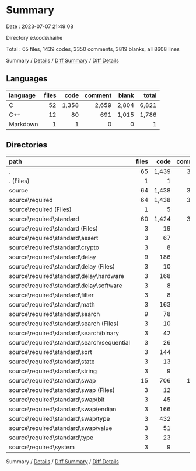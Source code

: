 # Summary

Date : 2023-07-07 21:49:08

Directory e:\\code\\haihe

Total : 65 files,  1439 codes, 3350 comments, 3819 blanks, all 8608 lines

Summary / [Details](details.md) / [Diff Summary](diff.md) / [Diff Details](diff-details.md)

## Languages
| language | files | code | comment | blank | total |
| :--- | ---: | ---: | ---: | ---: | ---: |
| C | 52 | 1,358 | 2,659 | 2,804 | 6,821 |
| C++ | 12 | 80 | 691 | 1,015 | 1,786 |
| Markdown | 1 | 1 | 0 | 0 | 1 |

## Directories
| path | files | code | comment | blank | total |
| :--- | ---: | ---: | ---: | ---: | ---: |
| . | 65 | 1,439 | 3,350 | 3,819 | 8,608 |
| . (Files) | 1 | 1 | 0 | 0 | 1 |
| source | 64 | 1,438 | 3,350 | 3,819 | 8,607 |
| source\\required | 64 | 1,438 | 3,350 | 3,819 | 8,607 |
| source\\required (Files) | 1 | 5 | 24 | 3 | 32 |
| source\\required\\standard | 60 | 1,424 | 3,212 | 3,650 | 8,286 |
| source\\required\\standard (Files) | 3 | 19 | 114 | 166 | 299 |
| source\\required\\standard\\assert | 3 | 67 | 180 | 176 | 423 |
| source\\required\\standard\\crypto | 3 | 8 | 114 | 167 | 289 |
| source\\required\\standard\\delay | 9 | 186 | 550 | 556 | 1,292 |
| source\\required\\standard\\delay (Files) | 3 | 10 | 114 | 165 | 289 |
| source\\required\\standard\\delay\\hardware | 3 | 168 | 322 | 224 | 714 |
| source\\required\\standard\\delay\\software | 3 | 8 | 114 | 167 | 289 |
| source\\required\\standard\\filter | 3 | 8 | 114 | 167 | 289 |
| source\\required\\standard\\math | 3 | 163 | 194 | 183 | 540 |
| source\\required\\standard\\search | 9 | 78 | 398 | 505 | 981 |
| source\\required\\standard\\search (Files) | 3 | 10 | 114 | 166 | 290 |
| source\\required\\standard\\search\\binary | 3 | 42 | 142 | 171 | 355 |
| source\\required\\standard\\search\\sequential | 3 | 26 | 142 | 168 | 336 |
| source\\required\\standard\\sort | 3 | 144 | 194 | 197 | 535 |
| source\\required\\standard\\state | 3 | 13 | 114 | 166 | 293 |
| source\\required\\standard\\string | 3 | 9 | 114 | 166 | 289 |
| source\\required\\standard\\swap | 15 | 706 | 1,012 | 1,037 | 2,755 |
| source\\required\\standard\\swap (Files) | 3 | 12 | 114 | 166 | 292 |
| source\\required\\standard\\swap\\bit | 3 | 45 | 178 | 178 | 401 |
| source\\required\\standard\\swap\\endian | 3 | 166 | 204 | 205 | 575 |
| source\\required\\standard\\swap\\type | 3 | 432 | 354 | 308 | 1,094 |
| source\\required\\standard\\swap\\value | 3 | 51 | 162 | 180 | 393 |
| source\\required\\standard\\type | 3 | 23 | 114 | 164 | 301 |
| source\\required\\system | 3 | 9 | 114 | 166 | 289 |

Summary / [Details](details.md) / [Diff Summary](diff.md) / [Diff Details](diff-details.md)
